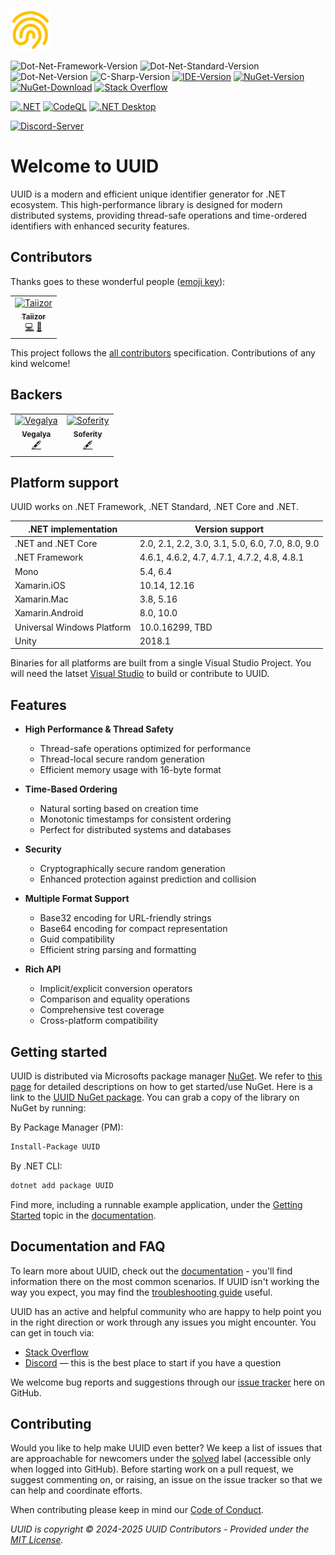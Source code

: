 ![Logo](.images/Logo.png)

![Dot-Net-Framework-Version](https://img.shields.io/badge/.NET%20Framework-%3E%3D4.8-blue)
![Dot-Net-Standard-Version](https://img.shields.io/badge/.NET%20Standard-%3E%3D2.0-blue)
![Dot-Net-Version](https://img.shields.io/badge/.NET-%3E%3D6.0-blue)
![C-Sharp-Version](https://img.shields.io/badge/C%23-Preview-blue.svg)
[![IDE-Version](https://img.shields.io/badge/IDE-VS2022-blue.svg)](https://visualstudio.microsoft.com/downloads)
[![NuGet-Version](https://img.shields.io/nuget/v/UUID.svg?label=NuGet)](https://www.nuget.org/packages/UUID)
[![NuGet-Download](https://img.shields.io/nuget/dt/UUID?label=Download)](https://www.nuget.org/api/v2/package/UUID)
[![Stack Overflow](https://img.shields.io/badge/Stack%20Overflow-UUID-orange.svg)](https://stackoverflow.com/questions/tagged/uuid)

[![.NET](https://github.com/Taiizor/UUID/actions/workflows/dotnet.yml/badge.svg)](https://github.com/Taiizor/UUID/actions/workflows/dotnet.yml)
[![CodeQL](https://github.com/Taiizor/UUID/actions/workflows/codeql-analysis.yml/badge.svg)](https://github.com/Taiizor/UUID/actions/workflows/codeql-analysis.yml)
[![.NET Desktop](https://github.com/Taiizor/UUID/actions/workflows/dotnet-desktop.yml/badge.svg)](https://github.com/Taiizor/UUID/actions/workflows/dotnet-desktop.yml)

[![Discord-Server](https://img.shields.io/discord/932386235538878534?label=Discord)](https://discord.gg/nxG977byXb)

# Welcome to UUID
UUID is a modern and efficient unique identifier generator for .NET ecosystem. This high-performance library is designed for modern distributed systems, providing thread-safe operations and time-ordered identifiers with enhanced security features.

## Contributors

Thanks goes to these wonderful people ([emoji key](https://allcontributors.org/docs/en/emoji-key)):

<table>
  <tr>
    <td align="center">
		<a href="https://github.com/Taiizor">
			<img src="https://avatars3.githubusercontent.com/u/41683699?s=460&v=4" width="80px;" alt="Taiizor"/>
			<br/>
			<sub>
				<b>Taiizor</b>
			</sub>
		</a>
		<br/>
		<a href="https://github.com/Taiizor/UUID/commits?author=Taiizor" title="Code">💻</a>
		<a href="https://www.vegalya.com" title="Ideas & Planning, Feedback">🤔</a>
	</td>
  </tr>
</table>

This project follows the [all contributors](https://github.com/all-contributors/all-contributors) specification. Contributions of any kind welcome!

## Backers

<table>
  <tr>
    <td align="center">
		<a href="https://github.com/Vegalya">
			<img src="https://avatars3.githubusercontent.com/u/98421771?s=200&v=4" width="80px;" alt="Vegalya"/>
			<br/>
			<sub>
				<b>Vegalya</b>
			</sub>
		</a>
		<br/>
		<a href="https://github.com/Vegalya" target="_blank" title="Content">🖋</a>
	</td>
    <td align="center">
		<a href="https://github.com/Soferity">
			<img src="https://avatars3.githubusercontent.com/u/63516515?s=200&v=4" width="80px;" alt="Soferity"/>
			<br/>
			<sub>
				<b>Soferity</b>
			</sub>
		</a>
		<br/>
		<a href="https://github.com/Soferity" target="_blank" title="Content">🖋</a>
	</td>
  </tr>
</table>

## Platform support

UUID works on .NET Framework, .NET Standard, .NET Core and .NET.

<table>
   <thead>
      <tr>
         <th>.NET implementation</th>
         <th>Version support</th>
      </tr>
   </thead>
   <tbody>
      <tr>
         <td>.NET and .NET Core</td>
         <td>2.0, 2.1, 2.2, 3.0, 3.1, 5.0, 6.0, 7.0, 8.0, 9.0</td>
      </tr>
      <tr>
         <td>.NET Framework</td>
         <td>4.6.1, 4.6.2, 4.7, 4.7.1, 4.7.2, 4.8, 4.8.1</td>
      </tr>
      <tr>
         <td>Mono</td>
         <td>5.4, 6.4</td>
      </tr>
      <tr>
         <td>Xamarin.iOS</td>
         <td>10.14, 12.16</td>
      </tr>
      <tr>
         <td>Xamarin.Mac</td>
         <td>3.8, 5.16</td>
      </tr>
      <tr>
         <td>Xamarin.Android</td>
         <td>8.0, 10.0</td>
      </tr>
      <tr>
         <td>Universal Windows Platform</td>
         <td>10.0.16299, TBD</td>
      </tr>
      <tr>
         <td>Unity</td>
         <td>2018.1</td>
      </tr>
   </tbody>
</table>

Binaries for all platforms are built from a single Visual Studio Project. You will need the latset [Visual Studio](https://visualstudio.microsoft.com/downloads) to build or contribute to UUID.

## Features

- **High Performance & Thread Safety**
  - Thread-safe operations optimized for performance
  - Thread-local secure random generation
  - Efficient memory usage with 16-byte format

- **Time-Based Ordering**
  - Natural sorting based on creation time
  - Monotonic timestamps for consistent ordering
  - Perfect for distributed systems and databases

- **Security**
  - Cryptographically secure random generation
  - Enhanced protection against prediction and collision

- **Multiple Format Support**
  - Base32 encoding for URL-friendly strings
  - Base64 encoding for compact representation
  - Guid compatibility
  - Efficient string parsing and formatting

- **Rich API**
  - Implicit/explicit conversion operators
  - Comparison and equality operations
  - Comprehensive test coverage
  - Cross-platform compatibility

## Getting started

UUID is distributed via Microsofts package manager [NuGet](https://www.nuget.org). We refer to [this page](https://docs.microsoft.com/en-gb/nuget) for detailed descriptions on how to get started/use NuGet. Here is a link to the [UUID NuGet package](https://www.nuget.org/packages/UUID).
You can grab a copy of the library on NuGet by running:

By Package Manager (PM): 
```sh 
Install-Package UUID
```

By .NET CLI: 
```sh 
dotnet add package UUID
```

Find more, including a runnable example application, under the [Getting Started](https://github.com/Taiizor/UUID/wiki/Getting-Started) topic in the [documentation](https://github.com/Taiizor/UUID/wiki/).

## Documentation and FAQ

To learn more about UUID, check out the [documentation](https://github.com/Taiizor/UUID/wiki) - you'll find information there on the most common scenarios. If UUID isn't working the way you expect, you may find the [troubleshooting guide](https://github.com/Taiizor/UUID/wiki/Debugging-and-Diagnostics) useful.

UUID has an active and helpful community who are happy to help point you in the right direction or work through any issues you might encounter. You can get in touch via:

 * [Stack Overflow](http://stackoverflow.com/questions/tagged/UUID)
 * [Discord](https://discord.gg/nxG977byXb) &mdash; this is the best place to start if you have a question

We welcome bug reports and suggestions through our [issue tracker](https://github.com/Taiizor/UUID/issues) here on GitHub.

## Contributing

Would you like to help make UUID even better? We keep a list of issues that are approachable for newcomers under the [solved](https://github.com/Taiizor/UUID/issues?q=is%3Aissue+label%3Asolved) label (accessible only when logged into GitHub). Before starting work on a pull request, we suggest commenting on, or raising, an issue on the issue tracker so that we can help and coordinate efforts.

When contributing please keep in mind our [Code of Conduct](CODE_OF_CONDUCT.md).

_UUID is copyright &copy; 2024-2025 UUID Contributors - Provided under the [MIT License](LICENSE)._